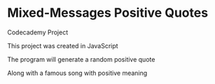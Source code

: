 # Mixed-Messages Positive Quotes
Codecademy Project

This project was created in JavaScript

The program will generate a random positive quote

Along with a famous song with positive meaning
